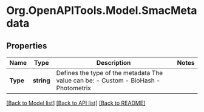 # Org.OpenAPITools.Model.SmacMetadata

## Properties

Name | Type | Description | Notes
------------ | ------------- | ------------- | -------------
**Type** | **string** | Defines the type of the metadata    The value can be:  - Custom  - BioHash  - Photometrix | 

[[Back to Model list]](../README.md#documentation-for-models) [[Back to API list]](../README.md#documentation-for-api-endpoints) [[Back to README]](../README.md)

